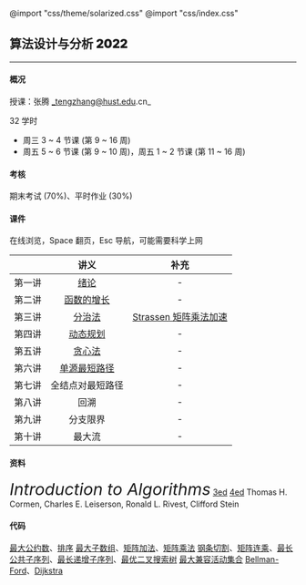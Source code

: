 @import "css/theme/solarized.css"
@import "css/index.css"

## 算法设计与分析 <span style="font-weight:900">2022</span>

---

#### 概况

授课：张腾 _tengzhang@hust.edu.cn_

32 学时

- 周三 3 ~ 4 节课 (第 9 ~ 16 周)
- 周五 5 ~ 6 节课 (第 9 ~ 10 周)，周五 1 ~ 2 节课 (第 11 ~ 16 周)

<div class="top-2"></div>

#### 考核

期末考试 (70%)、平时作业 (30%)

#### 课件

在线浏览，Space 翻页，Esc 导航，可能需要科学上网

<div class="threelines outline head-highlight">

|        |              讲义              |                         补充                         |
| :----: | :----------------------------: | :--------------------------------------------------: |
| 第一讲 |     [绪论](slides/01.html)     |                          -                           |
| 第二讲 |  [函数的增长](slides/02.html)  |                          -                           |
| 第三讲 |    [分治法](slides/03.html)    | [Strassen 矩阵乘法加速](notes/Strassen/Strassen.pdf) |
| 第四讲 |   [动态规划](slides/04.html)   |                          -                           |
| 第五讲 |    [贪心法](slides/05.html)    |                          -                           |
| 第六讲 | [单源最短路径](slides/06.html) |                          -                           |
| 第七讲 |        全结点对最短路径        |                          -                           |
| 第八讲 |              回溯              |                          -                           |
| 第九讲 |            分支限界            |                          -                           |
| 第十讲 |             最大流             |                          -                           |

</div>

#### 资料

<span style="font-size:1.8rem;font-style:italic">Introduction to Algorithms</span> [3ed](<books/Introduction%20to%20Algorithms%20(3ed)%20-%20Thomas%20H.%20Cormen,%20Charles%20E.%20Leiserson,%20Ronald%20L.%20Rivest,%20Clifford%20Stein.pdf>) [4ed](<books/Introduction%20to%20Algorithms%20(4ed)%20-%20Thomas%20H.%20Cormen,%20Charles%20E.%20Leiserson,%20Ronald%20L.%20Rivest,%20Clifford%20Stein.pdf>)
Thomas H. Cormen, Charles E. Leiserson, Ronald L. Rivest, Clifford Stein

#### 代码

[最大公约数](codes/gcd.ipynb)、[排序](codes/sorting.ipynb)
[最大子数组](codes/max-subarray.ipynb)、[矩阵加法](codes/matrix-addition.ipynb)、[矩阵乘法](codes/matrix-multiply.ipynb)
[钢条切割](codes/cut-rod.ipynb)、[矩阵连乘](codes/matrix-chain.ipynb)、[最长公共子序列](codes/lcs.ipynb)、[最长递增子序列](codes/lis.ipynb)、[最优二叉搜索树](codes/optiaml-bst.ipynb)
[最大兼容活动集合](codes/activity-selector.ipynb)
[Bellman-Ford](codes/bellman-ford.ipynb)、[Dijkstra](codes/dijkstra.ipynb)
